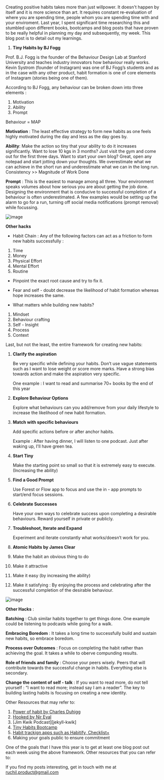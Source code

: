  Creating positive habits takes more than just willpower. It doesn't happen by itself and it is more science than art. It requires constant re-evaluation of where you are spending time, people whom you are spending time with and your enviroment. Last year, I spent significant time researching this and stumbled upon different books, bootcamps and blog posts that have proven to be really helpful in planning my day and subsequently, my week. This blog post is to detail out my learnings.  
 
1. **Tiny Habits by BJ Fogg**

  Prof. B.J. Fogg is the founder of the Behaviour Design Lab at Stanford University and teaches industry 
  innovators how behaviour really works. Kevin Systrom (founder of Instagram) was one of BJ Fogg’s 
  students and as in the case with any other product, habit formation is one of core elements of Instagram (stories being one of them). 

  According to BJ Fogg, any behaviour can be broken down into three elements : 

  1. Motivation 
  2. Ability 
  3. Prompt 

  Behaviour = MAP


 **Motivation** :  The least effective strategy to form new habits as one feels highly motivated during the day and less as the day goes by.   
 
 **Ability**: Make the action so tiny that your ability to do it increases significantly. Want to lose 10 kgs in 3 months? Just visit the gym and come out for the first three days. Want to start your own blog? Great, open any notepad and start jotting down your thoughts. We overestimate what we can achieve in the short run and underestimate what we can in the long run. Consistency >> Magnitude of Work Done

 **Prompt** : This is the easiest to manage among all three. Your environment speaks volumes about how serious you are about getting the job done. Designing the environment that is conducive to successful completion of a behaviour is often underestimated. A few examples would be setting up the alarm to go for a run, turning off social media notifications (prompt removal) while focussing. 

 ![image](https://behaviormodel.org/wp-content/uploads/2020/08/Fogg-Behavior-Model.jpg)

 **Other hacks**

 * Habit Chain : Any of the following factors can act as a friction to form new habits successfully : 

 1. Time 
 2. Money 
 3. Physical Effort 
 4. Mental Effort 
 5. Routine 

 * Pinpoint the exact root cause and try to fix it. 

 * Fear and self - doubt decrease the likelihood of habit formation whereas hope increases the same. 

 * What matters while building new habits? 

  1. Mindset 
  2. Behaviour crafting 
  3. Self - Insight 
  4. Process 
  5. Context 

 Last, but not the least, the entire framework for creating new habits: 

 1. **Clarify the aspiration** 

    Be very specific while defining your habits. Don’t use vague statements such as I want to lose weight or score more marks. Have a strong bias towards action and make the aspiration very specific. 

    One example : I want to read and summarise 70+ books by the end of this year

 2. **Explore Behaviour Options** 

    Explore what behaviours can you add/remove from your daily lifestyle to increase the likelihood of new habit formation. 
    
 3. **Match with specific behaviours**  

    Add specific actions before or after anchor habits. 

    Example : After having dinner, I will listen to one podcast. Just after waking up, I'll have green tea. 

 4. **Start Tiny**  

    Make the starting point so small so that it is extremely easy to execute. (Increasing the ability) 

 5. **Find a Good Prompt**  

    Use Forest or Flow app to focus and use the in - app prompts to start/end focus sessions. 

 6. **Celebrate Successes** 

    Have your own ways to celebrate success upon completing a desirable behaviours. Reward yourself in private or publicly. 
  
 7. **Troubleshoot, Iterate and Expand**  

    Experiment and iterate constantly what works/doesn’t work for you. 

2. **Atomic Habits by James Clear** 

1. Make the habit an obvious thing to do 
2. Make it attractive 
3. Make it easy (by increasing the ability) 
4. Make it satisfying : By enjoying the process and celebrating after the successful completion of the desirable behaviour. 
    

![image](https://expertprogrammanagement.com/wp-content/uploads/2018/11/Atomic-Habits_-Plateau-of-Latent-Potential.png)


**Other Hacks** : 

**Batching** : Club similar habits together to get things done. One example could be listening to podcasts while going for a walk. 

**Embracing Boredom** : It takes a long time to successfully build and sustain new habits, so embrace boredom. 

**Process over Outcomes** : Focus on completing the habit rather than achieving the goal. It takes a while to oberve compunding results. 

**Role of friends and family** : Choose your peers wisely. Peers that will contribute towards the successful change in habits. Everything else is secondary. 

**Change the content of self - talk** : If you want to read more, do not tell yourself : “I want to read more; instead say I am a reader”. The key to building lasting habits is focusing on creating a new identity. 


Other Resources that may refer to: 

1. [Power of habit by Charles Duhigg][jekyll-powerofhabit]
2. [Hooked by Nir Eyal][jekyll-hooked]
3. [Jim Kwik Podcast][jekyll-kwik]
4. [Tiny Habits Bootcamp][jekyll-bootcamp]
5. [Habit trackign apps such as Habitify, Checklist+][jekyll-apps]
6.  Making your goals public to ensure commitment 

One of the goals that I have this year is to get at least one blog post out each week using the above framework. Other resources that you can refer to: 


[jekyll-powerofhabit]: https://www.amazon.in/Power-Habit-Why-What-Change/dp/1847946240/ref=sr_1_3?crid=3OG16L8DTKU74&dchild=1&keywords=power+of+habit+charles+duhigg&qid=1610533836&sprefix=power+of+habit+Charles+%2Caps%2C289&sr=8-3

[jekyll-hooked]: https://www.amazon.in/Hooked-How-Build-Habit-Forming-Products/dp/0241184835/ref=sr_1_1?dchild=1&keywords=hooked+nir+eyal&qid=1610533881&sr=8-1

[jekyll-bootcamp]: https://www.bjfogg.com/bootcamp

[jekyll-apps]: https://www.habitify.me


If you find my posts interesting, get in touch with me at ruchil.product@gmail.com 


